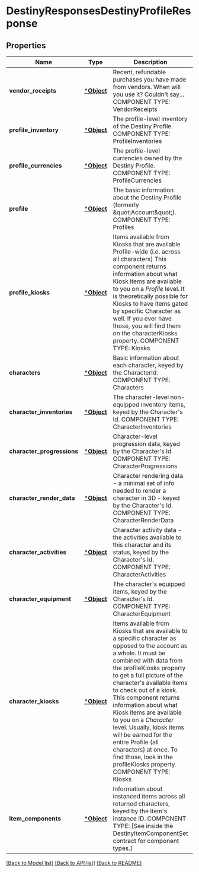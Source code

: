 # DestinyResponsesDestinyProfileResponse

## Properties
Name | Type | Description | Notes
------------ | ------------- | ------------- | -------------
**vendor_receipts** | [***Object**](Object.md) | Recent, refundable purchases you have made from vendors. When will you use it? Couldn&#39;t say...  COMPONENT TYPE: VendorReceipts | [optional] [default to null]
**profile_inventory** | [***Object**](Object.md) | The profile-level inventory of the Destiny Profile.  COMPONENT TYPE: ProfileInventories | [optional] [default to null]
**profile_currencies** | [***Object**](Object.md) | The profile-level currencies owned by the Destiny Profile.  COMPONENT TYPE: ProfileCurrencies | [optional] [default to null]
**profile** | [***Object**](Object.md) | The basic information about the Destiny Profile (formerly \&quot;Account\&quot;).  COMPONENT TYPE: Profiles | [optional] [default to null]
**profile_kiosks** | [***Object**](Object.md) | Items available from Kiosks that are available Profile-wide (i.e. across all characters)  This component returns information about what Kiosk items are available to you on a *Profile* level. It is theoretically possible for Kiosks to have items gated by specific Character as well. If you ever have those, you will find them on the characterKiosks property.  COMPONENT TYPE: Kiosks | [optional] [default to null]
**characters** | [***Object**](Object.md) | Basic information about each character, keyed by the CharacterId.  COMPONENT TYPE: Characters | [optional] [default to null]
**character_inventories** | [***Object**](Object.md) | The character-level non-equipped inventory items, keyed by the Character&#39;s Id.  COMPONENT TYPE: CharacterInventories | [optional] [default to null]
**character_progressions** | [***Object**](Object.md) | Character-level progression data, keyed by the Character&#39;s Id.  COMPONENT TYPE: CharacterProgressions | [optional] [default to null]
**character_render_data** | [***Object**](Object.md) | Character rendering data - a minimal set of info needed to render a character in 3D - keyed by the Character&#39;s Id.  COMPONENT TYPE: CharacterRenderData | [optional] [default to null]
**character_activities** | [***Object**](Object.md) | Character activity data - the activities available to this character and its status, keyed by the Character&#39;s Id.  COMPONENT TYPE: CharacterActivities | [optional] [default to null]
**character_equipment** | [***Object**](Object.md) | The character&#39;s equipped items, keyed by the Character&#39;s Id.  COMPONENT TYPE: CharacterEquipment | [optional] [default to null]
**character_kiosks** | [***Object**](Object.md) | Items available from Kiosks that are available to a specific character as opposed to the account as a whole. It must be combined with data from the profileKiosks property to get a full picture of the character&#39;s available items to check out of a kiosk.  This component returns information about what Kiosk items are available to you on a *Character* level. Usually, kiosk items will be earned for the entire Profile (all characters) at once. To find those, look in the profileKiosks property.  COMPONENT TYPE: Kiosks | [optional] [default to null]
**item_components** | [***Object**](Object.md) | Information about instanced items across all returned characters, keyed by the item&#39;s instance ID.  COMPONENT TYPE: [See inside the DestinyItemComponentSet contract for component types.] | [optional] [default to null]

[[Back to Model list]](../README.md#documentation-for-models) [[Back to API list]](../README.md#documentation-for-api-endpoints) [[Back to README]](../README.md)


